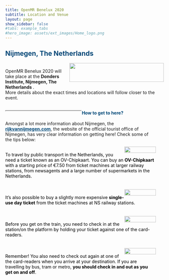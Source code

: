 ```yaml
---
title: OpenMR Benelux 2020
subtitle: Location and Venue
layout: page
show_sidebar: false
#tabs: example_tabs
#hero_image: assets/ext_images/Home_logo.png
---
```


<!-- ## Location and venue information -->

## <span style="color:#004777"> Nijmegen, The Netherlands </span> 

<img style="float: right;" src="../assets/ext_images/location-doodle.jpg" width="300" height="60"> 

<br>

<div style="text-align: left">OpenMR Benelux 2020 will take place at the <b> Donders Institute, Nijmegen, The Netherlands </b>. <br> More details about the exact times and locations will follow closer to the event.
<br>
<br>

<style>
.map-responsive{
    padding-bottom: 56.25%;
    padding-right: 5%; 
    height:0;
}
.map-responsive iframe{
    height:100%;
    width:50%;
    float: left;
}
.text-style{
    float: left;
}
.padding {
  padding-left: 0cm;
</style>

<div class="map-responsive">
    <iframe src="https://www.google.com/maps/embed?pb=!1m18!1m12!1m3!1d7284.6116696731115!2d5.854683034990987!3d51.818830478283964!2m3!1f0!2f0!3f0!3m2!1i1024!2i768!4f13.1!3m3!1m2!1s0x47c708eeef1a7ddf%3A0x3383a57205a4a83e!2sDonders!5e0!3m2!1snl!2sbe!4v1565820333583!5m2!1snl!2sbe" width="300" height="450" allowfullscreen frameborder="100"></iframe>
    <p><span style="color:#004777"> <b>How to get to here?</b>
    </span><br><br>
    Amongst a lot more information about Nijmegen, the <b><a href="https://en.visitnijmegen.com/traveller-information/getting-here" style="color:#004777">rijkvannijmegen.com</a></b>, the website of the official tourist office of Nijmegen, has very clear information on getting here! Check some of the tips below:
    <div style="color:#000000">
        <img style="float: right;" src="../assets/ext_images/post_separator.png" width="100" height="20"> <br>
        <div class="padding" style="text-align: left;">To travel by public transport in the Netherlands, you need a ticket known as an OV-Chipkaart. You can buy an <b>OV-Chipkaart</b> with a starting price of €7.50 from ticket machines at larger railway stations, from newsagents and a large number of supermarkets in the Netherlands.</div><br><br>
        <img style="float: right;" src="../assets/ext_images/post_separator.png" width="100" height="20"> <br>
        <div class="padding" style="text-align: left;">It’s also possible to buy a slightly more expensive <b>single-use day ticket</b> from the ticket machines at NS railway stations.</div><br><br>
        <img style="float: right;" src="../assets/ext_images/post_separator.png" width="100" height="20"> <br>
        <div class="padding" style="text-align: left;">Before you get on the train, you need to check in at the station/on the platform by holding your ticket against one of the card-readers.</div><br><br>
        <img style="float: right;" src="../assets/ext_images/post_separator.png" width="100" height="20"> <br>
        <div class="padding" style="text-align: left;">Remember! You also need to check out again at one of the card-readers when you arrive at your destination. If you are travelling by bus, tram or metro, <b>you should check in and out as you get on and off</b>.</div>
    </div>
    </p>
</div>






